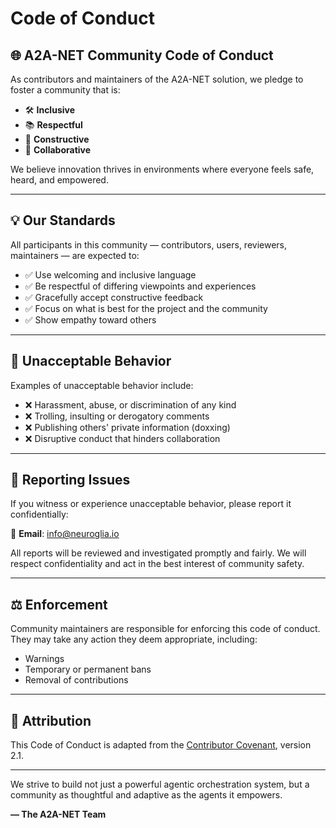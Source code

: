 ﻿# Code of Conduct

## 🌐 A2A-NET Community Code of Conduct

As contributors and maintainers of the A2A-NET solution, we pledge to foster a community that is:

- 🛠️ **Inclusive**
- 📚 **Respectful**
- 💬 **Constructive**
- 🤝 **Collaborative**

We believe innovation thrives in environments where everyone feels safe, heard, and empowered.

---

## 💡 Our Standards

All participants in this community — contributors, users, reviewers, maintainers — are expected to:

- ✅ Use welcoming and inclusive language
- ✅ Be respectful of differing viewpoints and experiences
- ✅ Gracefully accept constructive feedback
- ✅ Focus on what is best for the project and the community
- ✅ Show empathy toward others

---

## 🚫 Unacceptable Behavior

Examples of unacceptable behavior include:

- ❌ Harassment, abuse, or discrimination of any kind
- ❌ Trolling, insulting or derogatory comments
- ❌ Publishing others' private information (doxxing)
- ❌ Disruptive conduct that hinders collaboration

---

## 📣 Reporting Issues

If you witness or experience unacceptable behavior, please report it confidentially:

📧 **Email**: info@neuroglia.io

All reports will be reviewed and investigated promptly and fairly. We will respect confidentiality and act in the best interest of community safety.

---

## ⚖️ Enforcement

Community maintainers are responsible for enforcing this code of conduct. They may take any action they deem appropriate, including:

- Warnings
- Temporary or permanent bans
- Removal of contributions

---

## 🙌 Attribution

This Code of Conduct is adapted from the [Contributor Covenant](https://www.contributor-covenant.org), version 2.1.

---

We strive to build not just a powerful agentic orchestration system, but a community as thoughtful and adaptive as the agents it empowers.

**— The A2A-NET Team**
